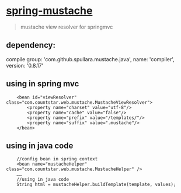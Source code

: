 # [spring-mustache](https://github.com/pndgz/spring-mustache)

> mustache view resolver for springmvc

## dependency:
compile group: 'com.github.spullara.mustache.java', name: 'compiler', version: '0.8.17'

## using in spring mvc
        <bean id="viewResolver" class="com.countstar.web.mustache.MustacheViewResolver">
            <property name="charset" value="utf-8"/>
            <property name="cache" value="false"/>
            <property name="prefix" value="/templates/"/>
            <property name="suffix" value=".mustache"/>
        </bean>

## using in java code
        //config bean in spring context
        <bean name="mustacheHelper" class="com.countstar.web.mustache.MustacheHelper" />
        ……
        //using in java code
        String html = mustacheHelper.buildTemplate(template, values);
        